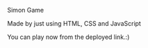 Simon Game 

Made by just using HTML, CSS and JavaScript

You can play now from the deployed link.:)
